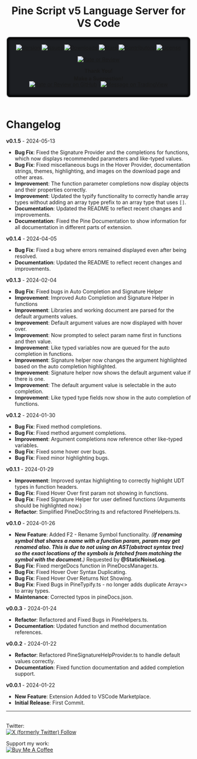 <h1 align="center">Pine Script v5 Language Server for VS Code</h1>

<div style="background-color: #1d1f23; padding: 20px; text-align: center; border: 2px solid #d3d4d5; border-radius: 10px; box-shadow: inset 0px 0px 5px 5px black;">
  <div style="margin-bottom: 15px;">
    <a href="https://github.com/FFriZ/Pine-Script-v5-VS-Code" target="_blank"><img src="https://img.shields.io/github/package-json/v/FFriZ/Pine-Script-v5-VS-Code?color=green&style=flat-square" alt="Version"></a>
    <a href="https://github.com/FFriZ/Pine-Script-v5-VS-Code/issues" target="_blank"><img src="https://img.shields.io/github/issues/FFriZ/Pine-Script-v5-VS-Code?style=flat-square" alt="Issues"></a>
    <a href="#" target="_blank"><img src="https://img.shields.io/visual-studio-marketplace/i/frizlabz.pinescript-v5-vscode?color=blue&style=flat-square" alt="Downloads"></a>
    <a href="https://github.com/FFriZ/Pine-Script-v5-VS-Code/stargazers" target="_blank"><img src="https://img.shields.io/github/stars/FFriZ/Pine-Script-v5-VS-Code?color=green&style=flat-square" alt="Stars"></a>
    <a href="https://github.com/FFriZ/Pine-Script-v5-VS-Code/graphs/contributors" target="_blank"><img src="https://img.shields.io/github/contributors/FFriZ/Pine-Script-v5-VS-Code?color=green&style=flat-square" alt="Contributors"></a>
    <a href="https://github.com/FFriZ/Pine-Script-v5-VS-Code/blob/master/LICENSE" target="_blank"><img src="https://img.shields.io/github/license/FFriZ/Pine-Script-v5-VS-Code?color=magenta&style=flat-square" alt="License"></a>
  </div>
  <a href="https://marketplace.visualstudio.com/items?itemName=frizLabz.pinescript-v5-vscode&ssr=false#review-details" target="_blank"><img src="https://img.shields.io/badge/⭐⭐⭐⭐⭐-Leave_a_Rating_or_Review-brightgreen?style=flat-square" alt="Rate or Review"></a>
  <p><b>Thank You!</p>
  <p style="margin-top: -10px">Make a Suggestion!</b></p>
<div style="display: flex; justify-content: center; align-items: center; margin-top: -20px">
  <!-- GitHub Rating or Review Badge -->
  <a href="https://github.com/FFriZ/Pine-Script-v5-VS-Code/issues" target="_blank">
    <img src="https://img.shields.io/badge/GitHub-Here-white?style=flat-square" alt="Rate or Review on GitHub">
  </a>

  <span style="margin: 0px 5px;"></span>

  <!-- TradingView Profile Badge -->
  <a href="https://www.tradingview.com/u/FFriZz/" target="_blank">
    <img src="https://img.shields.io/badge/TradingView-Message Me-white?style=flat-square" alt="Message on TradingView">
  </a>
</div>
</div>
<br>

  
# Changelog
**v0.1.5** - 2024-05-13
- **Bug Fix**: Fixed the Signature Provider and the completions for functions, which now displays recommended parameters and like-typed values.
- **Bug Fix**: Fixed miscellaneous bugs in the Hover Provider, documentation strings, themes, highlighting, and images on the download page and other areas.
- **Improvement**: The function parameter completions now display objects and their properties correctly.
- **Improvement**: Updated the typify functionality to correctly handle array types without adding an array type prefix to an array type that uses `[]`.
- **Documentation**: Updated the README to reflect recent changes and improvements.
- **Documentation**: Fixed the Pine Documentation to show information for all documentation in different parts of extension.

**v0.1.4** - 2024-04-05
- **Bug Fix**: Fixed a bug where errors remained displayed even after being resolved.
- **Documentation**: Updated the README to reflect recent changes and improvements.

**v0.1.3** - 2024-02-04
- **Bug Fix**: Fixed bugs in Auto Completion and Signature Helper
- **Improvement**: Improved Auto Completion and Signature Helper in functions
- **Improvement**: Libraries and working document are parsed for the default arguments values.
- **Improvement**: Default argument values are now displayed with hover over.
- **Improvement**: Now prompted to select param name first in functions and then value.
- **Improvement**: Like typed variables now are queued for the auto completion in functions.
- **Improvement**: Signature helper now changes the argument highlighted based on the auto completion highlighted.
- **Improvement**: Signature helper now shows the default argument value if there is one.
- **Improvement**: The default argument value is selectable in the auto completion.
- **Improvement**: Like typed type fields now show in the auto completion of functions.

**v0.1.2** - 2024-01-30
- **Bug Fix**: Fixed method completions.
- **Bug Fix**: Fixed method argument completions.
- **Improvement**: Argument completions now reference other like-typed variables.
- **Bug Fix**: Fixed some hover over bugs.
- **Bug Fix**: Fixed minor highlighting bugs.

**v0.1.1** - 2024-01-29
- **Improvement**: Improved syntax highlighting to correctly highlight UDT types in function headers.
- **Bug Fix**: Fixed Hover Over first param not showing in functions.
- **Bug Fix**: Fixed Signature Helper for user defined functions (Arguments should be highlighted now.)
- **Refactor**: Simplified PineDocString.ts and refactored PineHelpers.ts.

**v0.1.0** - 2024-01-26
- **New Feature**: Added F2 - Rename Symbol functionality. *(**if renaming symbol that shares a name with a function param, param may get renamed also. This is due to not using an AST(abstract syntax tree) so the exact locations of the symbols is fetched from matching the symbol with the document.**)* 
Requested by **@StaticNoiseLog**.
- **Bug Fix**: Fixed mergeDocs function in PineDocsManager.ts.
- **Bug Fix**: Fixed Hover Over Syntax Duplicating.
- **Bug Fix**: Fixed Hover Over Returns Not Showing.
- **Bug Fix**: Fixed Bugs in PineTypify.ts - no longer adds duplicate Array<> to array types.
- **Maintenance**: Corrected typos in pineDocs.json.

**v0.0.3** - 2024-01-24
- **Refactor**: Refactored and Fixed Bugs in PineHelpers.ts.
- **Documentation**: Updated function and method documentation references.

**v0.0.2** - 2024-01-22
- **Refactor**: Refactored PineSignatureHelpProvider.ts to handle default values correctly.
- **Documentation**: Fixed function documentation and added completion support. 

**v0.0.1** - 2024-01-22
- **New Feature**: Extension Added to VSCode Marketplace.
- **Initial Release**: First Commit.

---  
\
Twitter:  
[![X (formerly Twitter) Follow](https://img.shields.io/twitter/follow/FrizLabz)](https://twitter.com/FrizLabz)

Support my work:  
[![Buy Me A Coffee](https://cdn.buymeacoffee.com/buttons/default-orange.png)](https://www.buymeacoffee.com/frizlabz)


